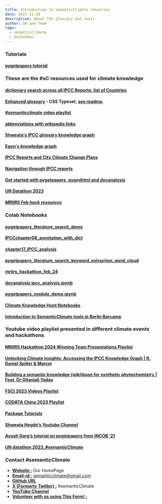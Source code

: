 ```yaml
---
title: Introduction to semanticClimate resources
date: 2023-11-20
description: About the glossary and tools 
author: SW and Team
tags:
  - semanticclimate
  - hackathon
---
```


### Tutorials

#### [pygetpapers tutorial](https://drive.google.com/file/d/1RccvoeRP9wO_5zq7Iwj7htbIYGZqMD9m/view?usp=sharing)

### These are the #sC resources used for climate knowledge

#### [dictionary search across all IPCC Reports: list of Countries](https://github.com/semanticClimate/ipcc/blob/main/ar6/test/ar6/query/country.csv)

#### [Enhanced glossary](https://vivliostyle.vercel.app/#src=https://raw.githubusercontent.com/semanticClimate/glossary-demo/main/ipccglossary.jsonld) - CSS Typeset, [see readme](https://github.com/semanticClimate/glossary-demo/blob/main/README.md).

#### [#semanticclimate video playlist](https://www.youtube.com/@semanticclimate/videos)

#### [abbreviations with wikipedia links](https://github.com/petermr/semanticClimate/blob/main/ipcc/ar6/test/total_glossary/glossaries/total/acronyms_wiki_pedia.csv)

#### [Shweata's IPCC glossary knowledge graph](https://semanticclimate.github.io/p/en/ipcc_glossary/)

#### [Egon's knowledge graph](https://kg-ipclimatec-reports.wikibase.cloud/wiki/Main_Page)

#### [IPCC Reports and City Climate Change Plans](https://mrchristian.github.io/city-climate-plans-notebook/)

#### [Navigation through IPCC reports](https://semanticclimate.github.io/p/en/posts/ipcc_resources/)

#### [Get started with pygetpapers, pyamihtml and docanalysis](https://semanticclimate.github.io/p/en/posts/alpha-tests-for-fsci-23/)

#### [UN Datathon 2023](https://github.com/semanticClimate/un-datathon-2023/tree/main)

##### [MRIIRS Feb hack resources](../../posts/for_MRIIRS_hack/)

### Colab Notebooks

#### [pygetpapers_literature_search_demo](https://colab.research.google.com/drive/1-vM3BKV7NjvFXAdLGuqyNMh4VhPq6uMa?usp=sharing)

#### [IPCCchapter08_annotation_with_dict](https://colab.research.google.com/drive/1_8YICGe0cTbk5P8PqZf1-X_uY1jrDHAK#scrollTo=TJTQ4c1mCq5a)

#### [chapter17_IPCC_analysis](https://colab.research.google.com/drive/16ybfejLFp5HiZ9nxp1r7Y1tXj7Cb9ZIk#scrollTo=TJTQ4c1mCq5a)

#### [pygetpapers_literature_search_keyword_extraction_word_cloud](https://colab.research.google.com/drive/1QhkUNom8U_BR1bRVNNn6wWsIdtRmpxQt?usp=sharing)

#### [mriirs_hackathon_feb_24](https://colab.research.google.com/drive/1g60INRchV3QEwI1XsU6q4ipI-YfpM8PH?usp=sharing)

#### [docanalysis ipcc_analysis.ipynb](https://colab.research.google.com/drive/1sT2Die3pV3dLcyHgwZBg3IxS2FJ_8W0-?usp=sharing)

#### [pygetpapers_module_demo.ipynb](https://colab.research.google.com/github/petermr/pygetpapers/blob/main/pygetpapers_module_demo.ipynb)

#### [Climate Knowledge Hunt Notebooks](https://github.com/petermr/semanticClimate/tree/main/outreach/climate_knowledge_hunt_hackathon/Hackathon_Notebook)

#### [Introduction to SemanticClimate tools in Berlin Barcamp](https://semanticclimate.github.io/p/en/posts/barcamp_post3/)

### Youtube video playlist presented in different climate events and hackathons

#### [MRIIRS Hackathon 2024 Winning Team Presentations Playlist](https://www.youtube.com/watch?v=xuzRHDPZKjs&list=PLtKHReMoCMwk3f1RCB830TxROukOHN0ev)

#### [Unlocking Climate Insights: Accessing the IPCC Knowledge Graph | ft. Daniel Spiller & Marcel](https://www.youtube.com/watch?v=7ok7hx40Bes)

#### [Building a semantic knowledge (wiki)base for synthetic phytochemistry | Feat. Dr Gitanjali Yadav](https://www.youtube.com/embed/krbeWMTz5CY)

#### [FSCI 2023 Videos Playlist](https://www.youtube.com/playlist?list=PLtKHReMoCMwmmlDDTbDQx2A3oHgQXw4mT)

#### [CODATA China 2023 Playlist](https://www.youtube.com/playlist?list=PLtKHReMoCMwl3taR18VfvuUHJTO0Cs92y)

#### [Package Tutorials](https://www.youtube.com/playlist?list=PLtKHReMoCMwmUCHn0YuGRGY1jbtovjAly)

#### [Shweata Hegde’s Youtube Channel](https://www.youtube.com/@ShweataNHegde/videos)

#### [Ayush Garg’s tutorial on pygetpapers from INCOB ‘21](https://www.youtube.com/watch?v=pUjiNzLVHLY&)

#### [UN datathon 2023_#semanticClimate](https://www.youtube.com/watch?v=XjfvvA_yVXw)

### Contact #semanticClimate

- [**Website :**](https://semanticclimate.github.io/p/en/) Our HomePage
- [**Email-id :**](semanticclimate@gmail.com) <semanticclimate@gmail.com>
- [**GitHub URL**](https://github.com/petermr/semanticClimate)
- [**X (Formerly Twitter) :**](https://twitter.com/semanticClimate) #semanticClimate
- [**YouTube Channel**](https://www.youtube.com/channel/UCtsjF_DOMiCoZlZV3BzuAsg)
- [**Volunteer with us using This Form! :**](https://forms.gle/YaMs9GBKXropVoS4A)
 













